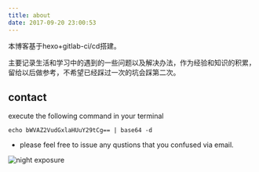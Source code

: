 ```yaml
---
title: about
date: 2017-09-20 23:00:53
---
```



本博客基于hexo+gitlab-ci/cd搭建。

主要记录生活和学习中的遇到的一些问题以及解决办法，作为经验和知识的积累，留给以后做参考，不希望已经踩过一次的坑会踩第二次。

## contact ##

execute the following command in your terminal
```
echo bWVAZ2VudGxlaHUuY29tCg== | base64 -d
```

- please feel free to issue any qustions that you confused via email.

![night exposure](https://res.cloudinary.com/akame-moe/image/upload/uncategory/photo-1549138144-42ff3cdd2bf8.jpg)

<!--width="850" height="637"-->
<!--
<video controls> 
  <source src="https://res.cloudinary.com/akame-moe/video/upload/v1618428214/yuanbingyan.mp4" type="video/mp4">
  Your browser does not support the video tag.
</video>
-->

